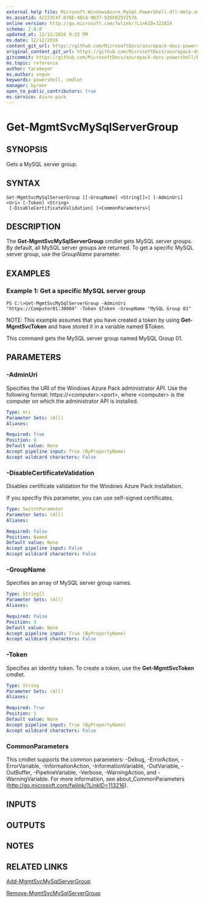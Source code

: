 ```yaml
---
external help file: Microsoft.WindowsAzure.MySql.PowerShell.dll-Help.xml
ms.assetid: 42223C47-D76E-4EC4-9D37-935F82572576
online version: http://go.microsoft.com/fwlink/?LinkID=321824
schema: 2.0.0
updated_at: 12/12/2016 9:25 PM
ms.date: 12/12/2016
content_git_url: https://github.com/MicrosoftDocs/azurepack-docs-powershell/blob/live/AzurePack-cmdlets/MySQL/v1.0/Get-MgmtSvcMySqlServerGroup.md
original_content_git_url: https://github.com/MicrosoftDocs/azurepack-docs-powershell/blob/live/AzurePack-cmdlets/MySQL/v1.0/Get-MgmtSvcMySqlServerGroup.md
gitcommit: https://github.com/MicrosoftDocs/azurepack-docs-powershell/blob/b83cde31c8e8df3140400b62cc6698cfc8f37a47/AzurePack-cmdlets/MySQL/v1.0/Get-MgmtSvcMySqlServerGroup.md
ms.topic: reference
author: tarameyer
ms.author: sngun
keywords: powershell, cmdlet
manager: byronr
open_to_public_contributors: true
ms.service: Azure-pack
---
```


# Get-MgmtSvcMySqlServerGroup

## SYNOPSIS
Gets a MySQL server group.

## SYNTAX

```
Get-MgmtSvcMySqlServerGroup [[-GroupName] <String[]>] [-AdminUri] <Uri> [-Token] <String>
 [-DisableCertificateValidation] [<CommonParameters>]
```

## DESCRIPTION
The **Get-MgmtSvcMySqlServerGroup** cmdlet gets MySQL server groups.
By default, all MySQL server groups are returned.
To get a specific MySQL server group, use the *GroupName* parameter.

## EXAMPLES

### Example 1: Get a specific MySQL server group
```
PS C:\>Get-MgmtSvcMySqlServerGroup -AdminUri "https://Computer01:30004" -Token $Token -GroupName "MySQL Group 01"
```

NOTE: This example assumes that you have created a token by using **Get-MgmtSvcToken** and have stored it in a variable named $Token.

This command gets the MySQL server group named MySQL Group 01.

## PARAMETERS

### -AdminUri
Specifies the URI of the Windows Azure Pack administrator API.
Use the following format: https://\<computer\>:\<port\>, where \<computer\> is the computer on which the administrator API is installed.

```yaml
Type: Uri
Parameter Sets: (All)
Aliases: 

Required: True
Position: 0
Default value: None
Accept pipeline input: True (ByPropertyName)
Accept wildcard characters: False
```

### -DisableCertificateValidation
Disables certificate validation for the Windows Azure Pack installation.

If you specifiy this parameter, you can use self-signed certificates.

```yaml
Type: SwitchParameter
Parameter Sets: (All)
Aliases: 

Required: False
Position: Named
Default value: None
Accept pipeline input: False
Accept wildcard characters: False
```

### -GroupName
Specifies an array of MySQL server group names.

```yaml
Type: String[]
Parameter Sets: (All)
Aliases: 

Required: False
Position: 3
Default value: None
Accept pipeline input: True (ByPropertyName)
Accept wildcard characters: False
```

### -Token
Specifies an identity token.
To create a token, use the **Get-MgmtSvcToken** cmdlet.

```yaml
Type: String
Parameter Sets: (All)
Aliases: 

Required: True
Position: 1
Default value: None
Accept pipeline input: True (ByPropertyName)
Accept wildcard characters: False
```

### CommonParameters
This cmdlet supports the common parameters: -Debug, -ErrorAction, -ErrorVariable, -InformationAction, -InformationVariable, -OutVariable, -OutBuffer, -PipelineVariable, -Verbose, -WarningAction, and -WarningVariable. For more information, see about_CommonParameters (http://go.microsoft.com/fwlink/?LinkID=113216).

## INPUTS

## OUTPUTS

## NOTES

## RELATED LINKS

[Add-MgmtSvcMySqlServerGroup](xref:MySQL/v1.0/Add-MgmtSvcMySqlServerGroup.md)

[Remove-MgmtSvcMySqlServerGroup](xref:MySQL/v1.0/Remove-MgmtSvcMySqlServerGroup.md)


